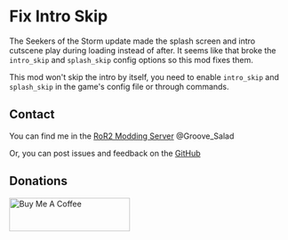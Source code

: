 # Fix Intro Skip

The Seekers of the Storm update made the splash screen and intro cutscene play during loading instead of after. It seems like that broke the `intro_skip` and `splash_skip` config options so this mod fixes them.

This mod won't skip the intro by itself, you need to enable `intro_skip` and `splash_skip` in the game's config file or through commands.

## Contact
You can find me in the [RoR2 Modding Server](https://discord.gg/5MbXZvd) @Groove_Salad

Or, you can post issues and feedback on the [GitHub](https://github.com/Priscillalala/FixIntroSkip/issues)

## Donations
<a href="https://www.buymeacoffee.com/groovesalad" target="_blank"><img src="https://cdn.buymeacoffee.com/buttons/v2/default-yellow.png" alt="Buy Me A Coffee" height=60 width=217></a>